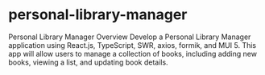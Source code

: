 # personal-library-manager
Personal Library Manager Overview Develop a Personal Library Manager application using React.js, TypeScript, SWR, axios, formik, and MUI 5. This app will allow users to manage a collection of books, including adding new books, viewing a list, and updating book details. 
